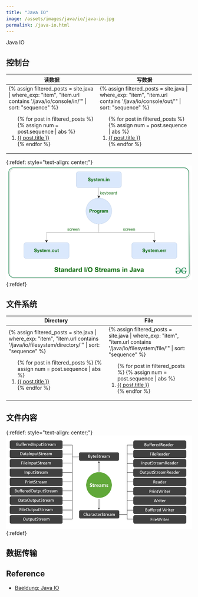 ```yaml
---
title: "Java IO"
image: /assets/images/java/io/java-io.jpg
permalink: /java-io.html
---
```


Java IO

## 控制台

<table>
    <thead>
    <tr>
        <th>读数据</th>
        <th>写数据</th>
    </tr>
    </thead>
    <tbody>
    <tr>
        <td>
{%
assign filtered_posts = site.java |
where_exp: "item", "item.url contains '/java/io/console/in/'" |
sort: "sequence"
%}
<ol>
    {% for post in filtered_posts %}
    {% assign num = post.sequence | abs %}
    <li>
        <a href="{{ post.url }}">{{ post.title }}</a>
    </li>
    {% endfor %}
</ol>
        </td>
        <td>
{%
assign filtered_posts = site.java |
where_exp: "item", "item.url contains '/java/io/console/out/'" |
sort: "sequence"
%}
<ol>
    {% for post in filtered_posts %}
    {% assign num = post.sequence | abs %}
    <li>
        <a href="{{ post.url }}">{{ post.title }}</a>
    </li>
    {% endfor %}
</ol>
        </td>
    </tr>
    </tbody>
</table>

{:refdef: style="text-align: center;"}
![](/assets/images/java/io/java-basic-input-output.png)
{:refdef}

## 文件系统

<table>
    <thead>
    <tr>
        <th>Directory</th>
        <th>File</th>
    </tr>
    </thead>
    <tbody>
    <tr>
        <td>
{%
assign filtered_posts = site.java |
where_exp: "item", "item.url contains '/java/io/filesystem/directory/'" |
sort: "sequence"
%}
<ol>
    {% for post in filtered_posts %}
    {% assign num = post.sequence | abs %}
    <li>
        <a href="{{ post.url }}">{{ post.title }}</a>
    </li>
    {% endfor %}
</ol>
        </td>
        <td>
{%
assign filtered_posts = site.java |
where_exp: "item", "item.url contains '/java/io/filesystem/file/'" |
sort: "sequence"
%}
<ol>
    {% for post in filtered_posts %}
    {% assign num = post.sequence | abs %}
    <li>
        <a href="{{ post.url }}">{{ post.title }}</a>
    </li>
    {% endfor %}
</ol>
        </td>
    </tr>
    </tbody>
</table>

## 文件内容

{:refdef: style="text-align: center;"}
![](/assets/images/java/io/types-of-java-io-streams.png)
{:refdef}


## 数据传输



## Reference

- [Baeldung: Java IO](https://www.baeldung.com/tag/java-io)


